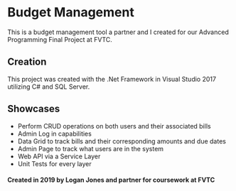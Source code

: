# Budget Management

This is a budget management tool a partner and I created for our Advanced Programming Final Project at FVTC.

## Creation

This project was created with the .Net Framework in Visual Studio 2017 utilizing C# and SQL Server.

## Showcases

* Perform CRUD operations on both users and their associated bills
* Admin Log in capabilities
* Data Grid to track bills and their corresponding amounts and due dates
* Admin Page to track what users are in the system
* Web API via a Service Layer
* Unit Tests for every layer

#### Created in 2019 by Logan Jones and partner for coursework at FVTC
